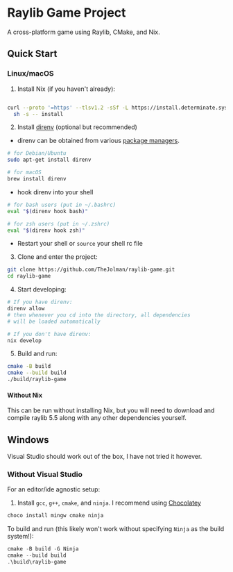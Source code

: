 # Raylib Game Project

A cross-platform game using Raylib, CMake, and Nix.

## Quick Start

### Linux/macOS

1. Install Nix (if you haven't already):
```bash

curl --proto '=https' --tlsv1.2 -sSf -L https://install.determinate.systems/nix | \
  sh -s -- install
```

2. Install [direnv](https://direnv.net/) (optional but recommended)
* direnv can be obtained from various [package managers](https://direnv.net/docs/installation.html).
```bash
# for Debian/Ubuntu
sudo apt-get install direnv

# for macOS
brew install direnv
```
* hook direnv into your shell
```bash
# for bash users (put in ~/.bashrc)
eval "$(direnv hook bash)"

# for zsh users (put in ~/.zshrc)
eval "$(direnv hook zsh)"
```
* Restart your shell or `source` your shell rc file

3. Clone and enter the project:
```bash
git clone https://github.com/TheJolman/raylib-game.git
cd raylib-game
```

4. Start developing:
```bash
# If you have direnv:
direnv allow
# then whenever you cd into the directory, all dependencies
# will be loaded automatically

# If you don't have direnv:
nix develop
```

5. Build and run:
```bash
cmake -B build
cmake --build build
./build/raylib-game
```

#### Without Nix

This can be run without installing Nix, but you will need to download and compile raylib 5.5 along with any other dependencies yourself.

## Windows

Visual Studio should work out of the box, I have not tried it however.  

### Without Visual Studio
For an editor/ide agnostic setup:

1. Install `gcc`, `g++`, `cmake`, and `ninja`. I recommend using [Chocolatey](https://chocolatey.org/)

```powershell
choco install mingw cmake ninja
```
To build and run (this likely won't work without specifying `Ninja` as the build system!):
```powershell
cmake -B build -G Ninja
cmake --build build
.\build\raylib-game
```

